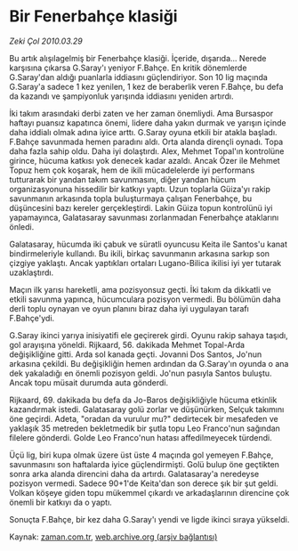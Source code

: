 # Bir Fenerbahçe klasiği

*Zeki Çol 2010.03.29*

<tr><td class="metin" colspan="2" style="padding-top: 20px; padding-left: 5px; ">Bu artık alışılagelmiş bir Fenerbahçe klasiği. İçeride, dışarıda... Nerede karşısına çıkarsa G.Saray'ı yeniyor F.Bahçe. En kritik dönemlerde G.Saray'dan aldığı puanlarla iddiasını güçlendiriyor. Son 10 lig maçında G.Saray'a sadece 1 kez yenilen, 1 kez de beraberlik veren F.Bahçe, bu defa da kazandı ve şampiyonluk yarışında iddiasını yeniden artırdı.</td></tr><tr><td class="metin" colspan="2" style="padding-top: 20px; padding-left: 5px; "><p>İki takım arasındaki derbi zaten ve her zaman önemliydi. Ama Bursaspor haftayı puansız kapatınca önemi, lidere daha yakın durmak ve yarışın içinde daha iddialı olmak adına iyice arttı. G.Saray oyuna etkili bir atakla başladı. F.Bahçe savunmada hemen paradını aldı. Orta alanda dirençli oynadı. Topa daha fazla sahip oldu. Daha iyi dolaştırdı. Alex, Mehmet Topal'ın kontrolüne girince, hücuma katkısı yok denecek kadar azaldı. Ancak Özer ile Mehmet Topuz hem çok koşarak, hem de ikili mücadelelerde iyi performans tutturarak bir yandan takım savunmasını, diğer yandan hücum organizasyonuna hissedilir bir katkıyı yaptı. Uzun toplarla Güiza'yı rakip savunmanın arkasında topla buluşturmaya çalışan Fenerbahçe, bu düşüncesini bazı kereler gerçekleştirdi. Lakin Güiza topun kontrolünü iyi yapamayınca, Galatasaray savunması zorlanmadan Fenerbahçe ataklarını önledi.
<p>Galatasaray, hücumda iki çabuk ve süratli oyuncusu Keita ile Santos'u kanat bindirmeleriyle kullandı. Bu ikili, birkaç savunmanın arkasına sarkıp son çizgiye yaklaştı. Ancak yaptıkları ortaları Lugano-Bilica ikilisi iyi yer tutarak uzaklaştırdı.
<p>Maçın ilk yarısı hareketli, ama pozisyonsuz geçti. İki takım da dikkatli ve etkili savunma yapınca, hücumculara pozisyon vermedi. Bu bölümün daha derli toplu oynayan ve oyun planını biraz daha iyi uygulayan tarafı F.Bahçe'ydi.
<p>G.Saray ikinci yarıya inisiyatifi ele geçirerek girdi. Oyunu rakip sahaya taşıdı, gol arayışına yöneldi. Rijkaard, 56. dakikada Mehmet Topal-Arda değişikliğine gitti. Arda sol kanada geçti. Jovanni Dos Santos, Jo'nun arkasına çekildi. Bu değişikliğin hemen ardından da G.Saray'ın oyunda o ana dek yakaladığı en önemli pozisyon geldi. Jo'nun pasıyla Santos buluştu. Ancak topu müsait durumda auta gönderdi.
<p>Rijkaard, 69. dakikada bu defa da Jo-Baros değişikliğiyle hücuma etkinlik kazandırmak istedi. Galatasaray golü zorlar ve düşünürken, Selçuk takımını öne geçirdi. Adeta, "oradan da vurulur mu?" dedirtecek bir mesafeden ve yaklaşık 35 metreden bekletmedik bir şutla topu Leo Franco'nun sağından filelere gönderdi. Golde Leo Franco'nun hatası affedilmeyecek türdendi.
<p>Üçü lig, biri kupa olmak üzere üst üste 4 maçında gol yemeyen F.Bahçe, savunmasını son haftalarda iyice güçlendirmişti. Golü bulup öne geçtikten sonra arka alanda direncini daha da artırdı. Galatasaray'a neredeyse pozisyon vermedi. Sadece 90+1'de Keita'dan son derece şık bir şut geldi. Volkan köşeye giden topu mükemmel çıkardı ve arkadaşlarının direncine çok önemli bir katkıyı da o yaptı.
<p>Sonuçta F.Bahçe, bir kez daha G.Saray'ı yendi ve ligde ikinci sıraya yükseldi. <br/></p></p></p></p></p></p></p></td></tr>

Kaynak: [zaman.com.tr](http://zaman.com.tr/yazar.do?yazino=966886), [web.archive.org (arşiv bağlantısı)](http://web.archive.org/web/20100404131047/http://www.zaman.com.tr:80/yazar.do?yazino=966886)
